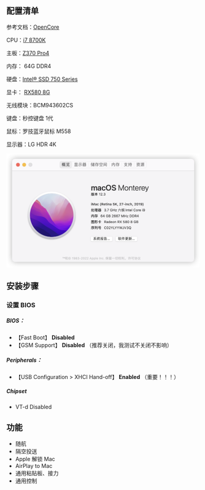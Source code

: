 ## 配置清单

参考文档：[OpenCore](https://dortania.github.io/OpenCore-Install-Guide/)

CPU：[i7 8700K](https://ark.intel.com/content/www/cn/zh/ark/products/126684/intel-core-i7-8700k-processor-12m-cache-up-to-4-70-ghz.html)

主板：[Z370 Pro4](https://www.asrock.com/mb/Intel/Z370%20Pro4/index.asp)

内存： 64G DDR4 

硬盘：[Intel® SSD 750 Series](https://ark.intel.com/content/www/us/en/ark/products/86742/intel-ssd-750-series-400gb-2-5in-pcie-3-0-20nm-mlc.html)

显卡：  [RX580 8G](https://www.gigabyte.com/tw/Graphics-Card/GV-RX580GAMING-8GD-rev-10-11-12#kf)

无线模块：BCM943602CS

键盘：秒控键盘 1代

鼠标：罗技蓝牙鼠标 M558

显示器：LG HDR 4K

![bigsur](img/monterey.png)

## 安装步骤

### 设置 BIOS

##### BIOS：

- 【Fast Boot】  **Disabled**
- 【GSM Support】 **Disabled** （推荐关闭，我测试不关闭不影响）

##### Peripherals：

- 【USB Configuration > XHCI Hand-off】  **Enabled**  （重要！！！）

##### Chipset

- VT-d Disabled



## 功能

- 随航
- 隔空投送
- Apple 解锁 Mac
- AirPlay to Mac
- 通用粘贴板、接力
- 通用控制

